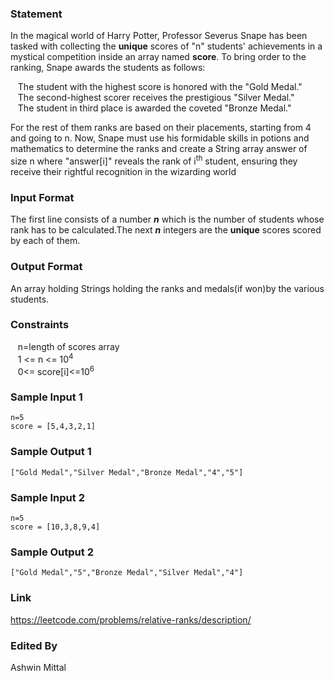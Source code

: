 ### Statement

In the magical world of Harry Potter, Professor Severus Snape has been tasked with collecting the <b>unique</b> scores of "n" students' achievements in a mystical competition inside an array named **score**. To bring order to the ranking, Snape awards the students as follows:

&nbsp;&nbsp;&nbsp;The student with the highest score is honored with the "Gold Medal."<br>
&nbsp;&nbsp;&nbsp;The second-highest scorer receives the prestigious "Silver Medal."<br>
&nbsp;&nbsp;&nbsp;The student in third place is awarded the coveted "Bronze Medal."


For the rest of them ranks are based on their placements, starting from 4 and going to n.
Now, Snape must use his formidable skills in potions and mathematics to determine the ranks and create a String array answer of size n where "answer[i]" reveals the rank of i<sup>th</sup> student, ensuring they receive their rightful recognition in the wizarding world

### Input Format

The first line consists of a number ***n*** which is the number of students whose rank has to be calculated.The next ***n*** integers are the **unique** scores scored by each of them.

### Output Format

An array holding Strings holding the ranks and medals(if won)by the various students.
### Constraints

&nbsp;&nbsp;&nbsp;n=length of scores array<br>
&nbsp;&nbsp;&nbsp;1 <= n <= 10<sup>4</sup><br>
&nbsp;&nbsp;&nbsp;0<= score[i]<=10<sup>6</sup>

### Sample Input 1
```
n=5
score = [5,4,3,2,1]
```
### Sample Output 1
```
["Gold Medal","Silver Medal","Bronze Medal","4","5"]
```

### Sample Input 2
```
n=5
score = [10,3,8,9,4]
```
### Sample Output 2
```
["Gold Medal","5","Bronze Medal","Silver Medal","4"]
```

### Link

https://leetcode.com/problems/relative-ranks/description/

### Edited By
Ashwin Mittal
